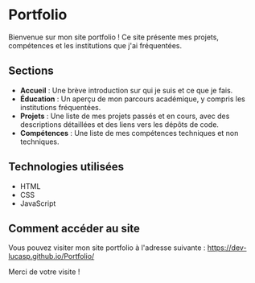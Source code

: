 # Portfolio

Bienvenue sur mon site portfolio ! Ce site présente mes projets, compétences et les institutions que j'ai fréquentées.

## Sections

- **Accueil** : Une brève introduction sur qui je suis et ce que je fais.
- **Éducation** : Un aperçu de mon parcours académique, y compris les institutions fréquentées.
- **Projets** : Une liste de mes projets passés et en cours, avec des descriptions détaillées et des liens vers les dépôts de code.
- **Compétences** : Une liste de mes compétences techniques et non techniques.

## Technologies utilisées

- HTML
- CSS
- JavaScript

## Comment accéder au site

Vous pouvez visiter mon site portfolio à l'adresse suivante : https://dev-lucasp.github.io/Portfolio/

Merci de votre visite !
